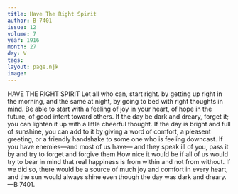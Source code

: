 ```yaml
---
title: Have The Right Spirit
author: B-7401
issue: 12
volume: 7
year: 1916
month: 27
day: V
tags:
layout: page.njk
image:
---
```

HAVE THE RIGHT SPIRIT       Let all who can, start right. by getting up right in the morning, and the same at night, by going to bed with right thoughts in mind. Be able to start with a feeling of joy in your heart, of hope in the future, of good intent toward others.       If the day be dark and dreary, forget it; you can lighten it up with a little cheerful thought.       If the day is bright and full of sunshine, you can add to it by giving a word of comfort, a pleasent greeting, or a friendly handshake to some one who is feeling downcast.       If you have enemies—and most of us have— and they speak ill of you, pass it by and try to forget and forgive them       How nice it would be if all of us would try to bear in mind that real happiness is from within and not from without. If we did so, there would be a source of much joy and comfort in every heart, and the sun would always shine even though the day was dark and dreary.—B 7401.    
